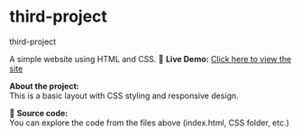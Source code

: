# third-project
third-project

A simple website using HTML and CSS.
🔗 **Live Demo:** [Click here to view the site](https://dinaelbry.github.io/DOD/)

 **About the project:**  
This is a basic layout with CSS styling and responsive design.

📂 **Source code:**  
You can explore the code from the files above (index.html, CSS folder, etc.)

